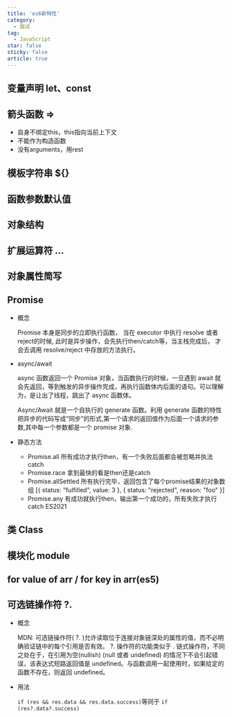 ```yaml
---
title: 'es6新特性'
category:
  - 面试
tag:
  - JavaScript
star: false
sticky: false  
article: true
---
```


## 变量声明 let、const

## 箭头函数 =>

- 自身不绑定this，this指向当前上下文
- 不能作为构造函数
- 没有arguments，用rest

## 模板字符串 ${}

## 函数参数默认值

## 对象结构

## 扩展运算符 ...

## 对象属性简写

## Promise

- 概念

    Promise 本身是同步的立即执行函数， 当在 executor 中执行 resolve 或者 reject的时候, 此时是异步操作，会先执行then/catch等，当主栈完成后， 才会去调用 resolve/reject 中存放的方法执行。

- async/await

    async 函数返回一个 Promise 对象，当函数执行的时候，一旦遇到 await 就会先返回，等到触发的异步操作完成，再执行函数体内后面的语句。可以理解为，是让出了线程，跳出了 async 函数体。 

    Async/Await 就是一个自执行的 generate 函数。利用 generate 函数的特性把异步的代码写成“同步”的形式,第一个请求的返回值作为后面一个请求的参数,其中每一个参数都是一个 promise 对象.

- 静态方法

    - Promise.all 所有成功才执行then，有一个失败后面都会被忽略并执法catch
    - Promise.race 拿到最快的看是then还是catch
    - Promise.allSettled 所有执行完毕，返回包含了每个promise结果的对象数组 [{ status: "fulfilled", value: 3 }, { status: "rejected", reason: "foo" }]
    - Promise.any 有成功就执行then，输出第一个成功的，所有失败才执行catch ES2021

## 类 Class

## 模块化 module

## for value of arr / for key in arr(es5)

## 可选链操作符 ?.

- 概念

    MDN: 可选链操作符( ?. )允许读取位于连接对象链深处的属性的值，而不必明确验证链中的每个引用是否有效。
    ?. 操作符的功能类似于 . 链式操作符，不同之处在于，在引用为空(nullish) (null 或者 undefined) 的情况下不会引起错误，该表达式短路返回值是 undefined。与函数调用一起使用时，如果给定的函数不存在，则返回 undefined。  

- 用法

    `if (res && res.data && res.data.success)` ​等同于 `if (res?.data?.success)`

